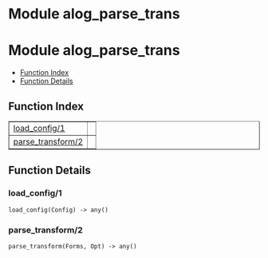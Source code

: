 Module alog_parse_trans
=======================


<h1>Module alog_parse_trans</h1>

* [Function Index](#index)
* [Function Details](#functions)






<h2><a name="index">Function Index</a></h2>



<table width="100%" border="1" cellspacing="0" cellpadding="2" summary="function index"><tr><td valign="top"><a href="#load_config-1">load_config/1</a></td><td></td></tr><tr><td valign="top"><a href="#parse_transform-2">parse_transform/2</a></td><td></td></tr></table>




<h2><a name="functions">Function Details</a></h2>


<a name="load_config-1"></a>

<h3>load_config/1</h3>





`load_config(Config) -> any()`

<a name="parse_transform-2"></a>

<h3>parse_transform/2</h3>





`parse_transform(Forms, Opt) -> any()`

